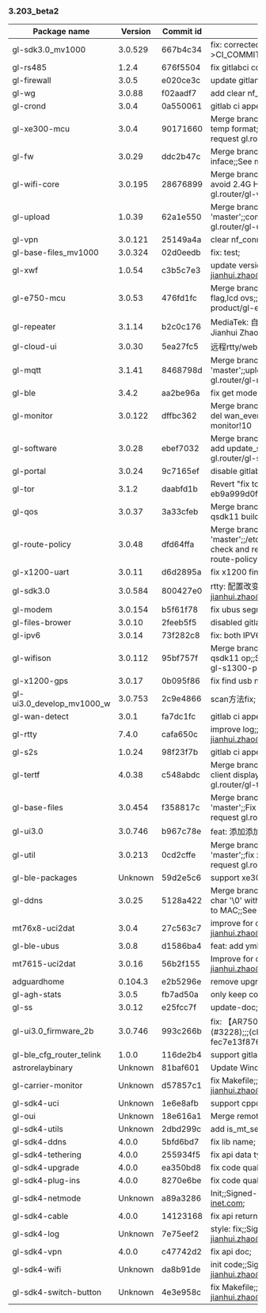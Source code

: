 ### 3.203_beta2
| Package name | Version | Commit id | Commit msg |
| ---------------------- | --------- | -------- | ------------------------------ |
| gl-sdk3.0_mv1000 | 3.0.529 | 667b4c34 | fix: corrected parameter: CI_BRANCH--->CI_COMMIT_REF_NAME; |
| gl-rs485 | 1.2.4 | 676f5504 | fix gitlabci config; |
| gl-firewall | 3.0.5 | e020ce3c | update gitlan ci config; |
| gl-wg | 3.0.88 | f02aadf7 | add clear nf_conntrack; |
| gl-crond | 3.0.4 | 0a550061 | gitlab ci append commit sha and msg; |
| gl-xe300-mcu | 3.0.4 | 90171660 | Merge branch 'adjust_temp' into 'master';;adjust temp format;fix file format to unix;;See merge request gl.router/gl-xe300-mcu!1 |
| gl-fw | 3.0.29 | ddc2b47c | Merge branch '2b_brwan' into 'master';;get wan inface;;See merge request gl.router/gl-fw!3 |
| gl-wifi-core | 3.0.195 | 28676899 | Merge branch 'fix_sf1200' into 'master';;fix: sf1200 avoid 2.4G HTMODE = VHT80;;See merge request gl.router/gl-wifi-core!14 |
| gl-upload | 1.0.39 | 62a1e550 | Merge branch 'compat_old_model' into 'master';;compat old model;;See merge request gl.router/gl-upload!6 |
| gl-vpn | 3.0.121 | 25149a4a | clear nf_conntrack; |
| gl-base-files_mv1000 | 3.0.324 | 02d0eedb | fix: test; |
| gl-xwf | 1.0.54 | c3b5c7e3 | update version;;Signed-off-by: Jianhui Zhao <jianhui.zhao@gl-inet.com>; |
| gl-e750-mcu | 3.0.53 | 476fd1fc | Merge branch '2b_mask_logo' into 'master';;add 2b flag,lcd ovs;;See merge request gl.router/gl-e750-product/gl-e750-mcu!2 |
| gl-repeater | 3.1.14 | b2c0c176 | MediaTek: 自动扫描上级信道;;Signed-off-by: Jianhui Zhao <jianhui.zhao@gl-inet.com>; |
| gl-cloud-ui | 3.0.30 | 5ea27fc5 | 远程rtty/web访问条件修复; |
| gl-mqtt | 3.1.41 | 8468798d | Merge branch '2b_reboot_template' into 'master';;upload router info;;See merge request gl.router/gl-mqtt!26 |
| gl-ble | 3.4.2 | aa2be96a | fix get model; |
| gl-monitor | 3.0.122 | dffbc362 | Merge branch 'fix_sf1200' into 'master';;fix: sf1200 del wan_event;;See merge request gl.router/gl-monitor!10 |
| gl-software | 3.0.28 | ebef7032 | Merge branch 'status' into 'master';;software_api.c: add update_status function;;See merge request gl.router/gl-software!1 |
| gl-portal | 3.0.24 | 9c7165ef | disable gitlab ci doc; |
| gl-tor | 3.1.2 | daabfd1b | Revert "fix tor user";;This reverts commit eb9a999d0f54da2abe641a9aa9f04c3770cca2ef.; |
| gl-qos | 3.0.37 | 3a33cfeb | Merge branch 'fix_qsdk11_build' into 'master';;fix qsdk11 build;;See merge request gl.router/gl-qos!2 |
| gl-route-policy | 3.0.48 | dfd64ffa | Merge branch 'fix_local' into 'master';;/etc/init.d/gl_route_policy: add local policy check and revert;;See merge request gl.router/gl-route-policy!5 |
| gl-x1200-uart | 3.0.11 | d6d2895a | fix x1200 find usb node; |
| gl-sdk3.0 | 3.0.584 | 800427e0 | rtty: 配置改变才重启;;Signed-off-by: Jianhui Zhao <jianhui.zhao@gl-inet.com>; |
| gl-modem | 3.0.154 | b5f61f78 | fix ubus segmentation fault; |
| gl-files-brower | 3.0.10 | 2feeb5f5 | disabled gitlab ci doc; |
| gl-ipv6 | 3.0.14 | 73f282c8 | fix: both IPV6 DNS servers are the same; |
| gl-wifison | 3.0.112 | 95bf757f | Merge branch 'fix_qsdk11_op' into 'master';;Fix qsdk11 op;;See merge request gl.router/gl-b1300-gl-s1300-product/gl-wifison!8 |
| gl-x1200-gps | 3.0.17 | 0b095f86 | fix find usb node; |
| gl-ui3.0_develop_mv1000_w | 3.0.753 | 2c9e4866 | scan方法fix; |
| gl-wan-detect | 3.0.1 | fa7dc1fc | gitlab ci append commit sha and msg; |
| gl-rtty | 7.4.0 | cafa650c | improve log;;Signed-off-by: Jianhui Zhao <jianhui.zhao@gl-inet.com>; |
| gl-s2s | 1.0.24 | 98f23f7b | gitlab ci append commit sha and msg; |
| gl-tertf | 4.0.38 | c548abdc | Merge branch 'dongle' into 'master';;fix: error in client display for mv1000;;See merge request gl.router/gl-tertf!24 |
| gl-base-files | 3.0.454 | f358817c | Merge branch 'fix_qsdk11_sysupgrade' into 'master';;Fix qsdk11 sysupgrade;;See merge request gl.router/gl-base-files!93 |
| gl-ui3.0 | 3.0.746 | b967c78e | feat: 添加添加型号说明文档; |
| gl-util | 3.0.213 | 0cd2cffe | Merge branch 'fix_xe300_iot_upgrade' into 'master';;fix xe300-iot upgrade url;;See merge request gl.router/gl-util!19 |
| gl-ble-packages | Unknown | 59d2e5c6 | support xe300; |
| gl-ddns | 3.0.25 | 5128a422 | Merge branch 'sprintf' into 'master';;fix: add end char '\0' with sprintf for that hexadecimal converts to MAC;;See merge request gl.router/gl-ddns!2 |
| mt76x8-uci2dat | 3.0.4 | 27c563c7 | improve for ovs;;Signed-off-by: Jianhui Zhao <jianhui.zhao@gl-inet.com>; |
| gl-ble-ubus | 3.0.8 | d1586ba4 | feat: add yml files; |
| mt7615-uci2dat | 3.0.16 | 56b2f155 | Improve for ovs;;Signed-off-by: Jianhui Zhao <jianhui.zhao@gl-inet.com>; |
| adguardhome | 0.104.3 | e2b5296e | remove upgrade file; |
| gl-agh-stats | 3.0.5 | fb7ad50a | only keep config file; |
| gl-ss | 3.0.12 | e25fcc7f | update-doc; |
| gl-ui3.0_firmware_2b | 3.0.746 | 993c266b | fix: 【AR750S】有线联网，WAN口使用显示有误(#3228);;;(cherry picked from commit fec7e13f876bf660ca956a4cf6965caf306f74b2) |
| gl-ble_cfg_router_telink | 1.0.0 | 116de2b4 | support gitlab ci; |
| astrorelaybinary | Unknown | 81baf601 | Update Windows binaries and ARO; |
| gl-carrier-monitor | Unknown | d57857c1 | fix Makefile;;Signed-off-by: Jianhui Zhao <jianhui.zhao@gl-inet.com>; |
| gl-sdk4-uci | Unknown | 1e6e8afb | support cppcheck; |
| gl-oui | Unknown | 18e616a1 | Merge remote-tracking branch 'gitee/master'; |
| gl-sdk4-utils | Unknown | 2dbd299c | add is_mt_series  for hardware.c; |
| gl-sdk4-ddns | 4.0.0 | 5bfd6bd7 | fix lib name; |
| gl-sdk4-tethering | 4.0.0 | 255934f5 | fix api data type; |
| gl-sdk4-upgrade | 4.0.0 | ea350bd8 | fix code quality; |
| gl-sdk4-plug-ins | 4.0.0 | 8270e6be | fix code quality; |
| gl-sdk4-netmode | Unknown | a89a3286 | Init;;Signed-off-by: Jianhui Zhao <jianhui.zhao@gl-inet.com>; |
| gl-sdk4-cable | 4.0.0 | 14123168 | fix api return type; |
| gl-sdk4-log | Unknown | 7e75eef2 | style: fix;;Signed-off-by: Jianhui Zhao <jianhui.zhao@gl-inet.com>; |
| gl-sdk4-vpn | 4.0.0 | c47742d2 | fix api doc; |
| gl-sdk4-wifi | Unknown | da8b91de | init code;;Signed-off-by: Jianhui Zhao <jianhui.zhao@gl-inet.com>; |
| gl-sdk4-switch-button | Unknown | 4e3e958c | fix Makefile;;Signed-off-by: Jianhui Zhao <jianhui.zhao@gl-inet.com>; |
